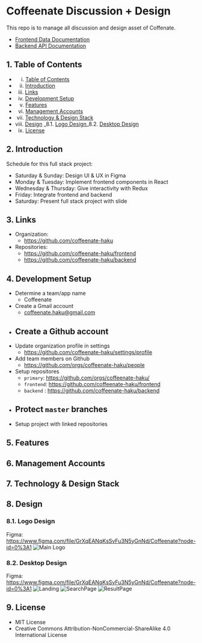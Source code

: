 # Coffeenate Discussion + Design

This repo is to manage all discussion and design asset of Coffenate. 

- [Frontend Data Documentation](https://github.com/coffeenate-haku/frontend)
- [Backend API Documentation](https://github.com/coffeenate-haku/backend) 

## 1. Table of Contents 

- &nbsp;&nbsp;&nbsp;&nbsp;i. [Table of Contents](#TableofContents)
- &nbsp;&nbsp;&nbsp;ii. [Introduction](#Introduction)
- &nbsp;&nbsp;iii. [Links](#Links) 
- &nbsp;&nbsp;iv. [Development Setup](#DevelopmentSetup)
- &nbsp;&nbsp;&nbsp;v. [Features](#Features)
- &nbsp;&nbsp;vi. [Management Accounts](#ManagementAccounts)
- &nbsp;vii. [Technology & Design Stack](#TechnologyDesignStack)
- viii. [Design](#Design) _8.1. [Logo Design](#LogoDesign)_8.2. [Desktop Design](#DesktopDesign)
- &nbsp;&nbsp;ix. [License](#License)

## 2.  Introduction 

Schedule for this full stack project: 
- Saturday & Sunday: Design UI & UX in Figma
- Monday & Tuesday: Implement frontend components in React
- Wednesday & Thursday: Give interactivity with Redux
- Friday: Integrate frontend and backend
- Saturday: Present full stack project with slide

## 3.   Links 
- Organization: 
  - https://github.com/coffeenate-haku
- Repositories: 
  - https://github.com/coffeenate-haku/frontend
  - https://github.com/coffeenate-haku/backend

## 4.  Development Setup
- Determine a team/app name
  - Coffeenate
- Create a Gmail account
  - coffeenate.haku@gmail.com
- Create a Github account
  - 
- Update organization profile in settings
  - https://github.com/coffeenate-haku/settings/profile
- Add team members on Github
  - https://github.com/orgs/coffeenate-haku/people
- Setup repositores 
  - ```primary```: https://github.com/orgs/coffeenate-haku/
  - ```frontend```: https://github.com/coffeenate-haku/frontend
  - ```backend``` : https://github.com/coffeenate-haku/backend
- Protect ```master``` branches
  - 
- Setup project with linked repositories 


## 5. Features 

## 6. Management Accounts

## 7. Technology & Design Stack

## 8. Design 
### 8.1. Logo Design 

Figma: https://www.figma.com/file/GrXqEANqKsSvFu3N5yGnNd/Coffeenate?node-id=0%3A1
![Main Logo](./assets/logo/logo-main.svg)

### 8.2. Desktop Design 

Figma: https://www.figma.com/file/GrXqEANqKsSvFu3N5yGnNd/Coffeenate?node-id=0%3A1
![Landing](./assets/desktop/landing.png)
![SearchPage](./assets/desktop/search-page.png)
![ResultPage](./assets/desktop/result-page.png)

## 9. License 
- MIT License
- Creative Commons Attribution-NonCommercial-ShareAlike 4.0 International License


